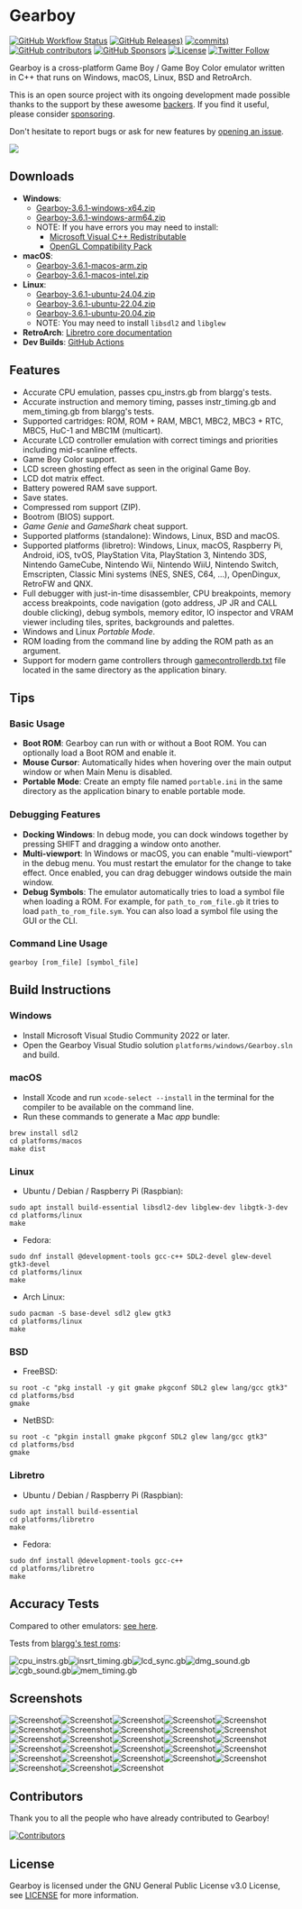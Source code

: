 # Gearboy

[![GitHub Workflow Status](https://img.shields.io/github/actions/workflow/status/drhelius/Gearboy/gearboy.yml)](https://github.com/drhelius/Gearboy/actions/workflows/gearboy.yml)
[![GitHub Releases)](https://img.shields.io/github/v/tag/drhelius/Gearboy?label=version)](https://github.com/drhelius/Gearboy/releases)
[![commits)](https://img.shields.io/github/commit-activity/t/drhelius/Gearboy)](https://github.com/drhelius/Gearboy/commits/master)
[![GitHub contributors](https://img.shields.io/github/contributors/drhelius/Gearboy)](https://github.com/drhelius/Gearboy/graphs/contributors)
[![GitHub Sponsors](https://img.shields.io/github/sponsors/drhelius)](https://github.com/sponsors/drhelius)
[![License](https://img.shields.io/github/license/drhelius/Gearboy)](https://github.com/drhelius/Gearboy/blob/master/LICENSE)
[![Twitter Follow](https://img.shields.io/twitter/follow/drhelius)](https://x.com/drhelius)

Gearboy is a cross-platform Game Boy / Game Boy Color emulator written in C++ that runs on Windows, macOS, Linux, BSD and RetroArch.

This is an open source project with its ongoing development made possible thanks to the support by these awesome [backers](backers.md). If you find it useful, please consider [sponsoring](https://github.com/sponsors/drhelius).

Don't hesitate to report bugs or ask for new features by [opening an issue](https://github.com/drhelius/Gearboy/issues).

<img src="http://www.geardome.com/files/gearboy/gearboy_debug_03.png">

## Downloads

- **Windows**:
  - [Gearboy-3.6.1-windows-x64.zip](https://github.com/drhelius/Gearboy/releases/download/3.6.1/Gearboy-3.6.1-windows-x64.zip)
  - [Gearboy-3.6.1-windows-arm64.zip](https://github.com/drhelius/Gearboy/releases/download/3.6.1/Gearboy-3.6.1-windows-arm64.zip)
  - NOTE: If you have errors you may need to install:
    - [Microsoft Visual C++ Redistributable](https://go.microsoft.com/fwlink/?LinkId=746572)
    - [OpenGL Compatibility Pack](https://apps.microsoft.com/detail/9nqpsl29bfff)
- **macOS**:
  - [Gearboy-3.6.1-macos-arm.zip](https://github.com/drhelius/Gearboy/releases/download/3.6.1/Gearboy-3.6.1-macos-arm.zip)
  - [Gearboy-3.6.1-macos-intel.zip](https://github.com/drhelius/Gearboy/releases/download/3.6.1/Gearboy-3.6.1-macos-intel.zip)
- **Linux**:
  - [Gearboy-3.6.1-ubuntu-24.04.zip](https://github.com/drhelius/Gearboy/releases/download/3.6.1/Gearboy-3.6.1-ubuntu-24.04.zip)
  - [Gearboy-3.6.1-ubuntu-22.04.zip](https://github.com/drhelius/Gearboy/releases/download/3.6.1/Gearboy-3.6.1-ubuntu-22.04.zip)
  - [Gearboy-3.6.1-ubuntu-20.04.zip](https://github.com/drhelius/Gearboy/releases/download/3.6.1/Gearboy-3.6.1-ubuntu-20.04.zip) 
  - NOTE: You may need to install `libsdl2` and `libglew`
- **RetroArch**: [Libretro core documentation](https://docs.libretro.com/library/gearboy/)
- **Dev Builds**: [GitHub Actions](https://github.com/drhelius/Gearboy/actions/workflows/gearboy.yml)

## Features

- Accurate CPU emulation, passes cpu_instrs.gb from blargg's tests.
- Accurate instruction and memory timing, passes instr_timing.gb and mem_timing.gb from blargg's tests.
- Supported cartridges: ROM, ROM + RAM, MBC1, MBC2, MBC3 + RTC, MBC5, HuC-1 and MBC1M (multicart).
- Accurate LCD controller emulation with correct timings and priorities including mid-scanline effects.
- Game Boy Color support.
- LCD screen ghosting effect as seen in the original Game Boy.
- LCD dot matrix effect.
- Battery powered RAM save support.
- Save states.
- Compressed rom support (ZIP).
- Bootrom (BIOS) support.
- *Game Genie* and *GameShark* cheat support.
- Supported platforms (standalone): Windows, Linux, BSD and macOS.
- Supported platforms (libretro): Windows, Linux, macOS, Raspberry Pi, Android, iOS, tvOS, PlayStation Vita, PlayStation 3, Nintendo 3DS, Nintendo GameCube, Nintendo Wii, Nintendo WiiU, Nintendo Switch, Emscripten, Classic Mini systems (NES, SNES, C64, ...), OpenDingux, RetroFW and QNX.
- Full debugger with just-in-time disassembler, CPU breakpoints, memory access breakpoints, code navigation (goto address, JP JR and CALL double clicking), debug symbols, memory editor, IO inspector and VRAM viewer including tiles, sprites, backgrounds and palettes.
- Windows and Linux *Portable Mode*.
- ROM loading from the command line by adding the ROM path as an argument.
- Support for modern game controllers through [gamecontrollerdb.txt](https://github.com/mdqinc/SDL_GameControllerDB) file located in the same directory as the application binary.

## Tips

### Basic Usage
- **Boot ROM**: Gearboy can run with or without a Boot ROM. You can optionally load a Boot ROM and enable it.
- **Mouse Cursor**: Automatically hides when hovering over the main output window or when Main Menu is disabled.
- **Portable Mode**: Create an empty file named `portable.ini` in the same directory as the application binary to enable portable mode.

### Debugging Features
- **Docking Windows**: In debug mode, you can dock windows together by pressing SHIFT and dragging a window onto another.
- **Multi-viewport**: In Windows or macOS, you can enable "multi-viewport" in the debug menu. You must restart the emulator for the change to take effect. Once enabled, you can drag debugger windows outside the main window.
- **Debug Symbols**: The emulator automatically tries to load a symbol file when loading a ROM. For example, for ```path_to_rom_file.gb``` it tries to load ```path_to_rom_file.sym```. You can also load a symbol file using the GUI or the CLI.

### Command Line Usage
```
gearboy [rom_file] [symbol_file]
```

## Build Instructions

### Windows

- Install Microsoft Visual Studio Community 2022 or later.
- Open the Gearboy Visual Studio solution `platforms/windows/Gearboy.sln` and build.

### macOS

- Install Xcode and run `xcode-select --install` in the terminal for the compiler to be available on the command line.
- Run these commands to generate a Mac *app* bundle:

``` shell
brew install sdl2
cd platforms/macos
make dist
```

### Linux

- Ubuntu / Debian / Raspberry Pi (Raspbian):

``` shell
sudo apt install build-essential libsdl2-dev libglew-dev libgtk-3-dev
cd platforms/linux
make
```

- Fedora:

``` shell
sudo dnf install @development-tools gcc-c++ SDL2-devel glew-devel gtk3-devel
cd platforms/linux
make
```

- Arch Linux:

``` shell
sudo pacman -S base-devel sdl2 glew gtk3
cd platforms/linux
make
```

### BSD

- FreeBSD:

``` shell
su root -c "pkg install -y git gmake pkgconf SDL2 glew lang/gcc gtk3"
cd platforms/bsd
gmake
```

- NetBSD:

``` shell
su root -c "pkgin install gmake pkgconf SDL2 glew lang/gcc gtk3"
cd platforms/bsd
gmake
```

### Libretro

- Ubuntu / Debian / Raspberry Pi (Raspbian):

``` shell
sudo apt install build-essential
cd platforms/libretro
make
```

- Fedora:

``` shell
sudo dnf install @development-tools gcc-c++
cd platforms/libretro
make
```

## Accuracy Tests

Compared to other emulators: [see here](http://tasvideos.org/EmulatorResources/GBAccuracyTests.html).

Tests from [blargg's test roms](https://github.com/retrio/gb-test-roms):

![cpu_instrs.gb](http://www.geardome.com/files/gearboy/gearboy_001.png)![insrt_timing.gb](http://www.geardome.com/files/gearboy/gearboy_002.png)![lcd_sync.gb](http://www.geardome.com/files/gearboy/gearboy_003.png)![dmg_sound.gb](http://www.geardome.com/files/gearboy/gearboy_032.png)![cgb_sound.gb](http://www.geardome.com/files/gearboy/gearboy_033.png)![mem_timing.gb](http://www.geardome.com/files/gearboy/gearboy_memtiming2.png)

## Screenshots

![Screenshot](http://www.geardome.com/files/gearboy/gearboy_004.png)![Screenshot](http://www.geardome.com/files/gearboy/gearboy_006.png)![Screenshot](http://www.geardome.com/files/gearboy/gearboy_008.png)![Screenshot](http://www.geardome.com/files/gearboy/gearboy_022.png)![Screenshot](http://www.geardome.com/files/gearboy/gearboy_013.png)![Screenshot](http://www.geardome.com/files/gearboy/gearboy_023.png)![Screenshot](http://www.geardome.com/files/gearboy/gearboy_015.png)![Screenshot](http://www.geardome.com/files/gearboy/gearboy_029.png)![Screenshot](http://www.geardome.com/files/gearboy/gearboy_011.png)![Screenshot](http://www.geardome.com/files/gearboy/gearboy_024.png)![Screenshot](http://www.geardome.com/files/gearboy/gearboy_017.png)![Screenshot](http://www.geardome.com/files/gearboy/gearboy_016.png)![Screenshot](http://www.geardome.com/files/gearboy/gearboy_034.png)![Screenshot](http://www.geardome.com/files/gearboy/gearboy_026.png)![Screenshot](http://www.geardome.com/files/gearboy/gearboy_018.png)![Screenshot](http://www.geardome.com/files/gearboy/gearboy_025.png)![Screenshot](http://www.geardome.com/files/gearboy/gearboy_021.png)![Screenshot](http://www.geardome.com/files/gearboy/gearboy_027.png)![Screenshot](http://www.geardome.com/files/gearboy/gearboy_019.png)![Screenshot](http://www.geardome.com/files/gearboy/gearboy_020.png)![Screenshot](http://www.geardome.com/files/gearboy/gearboy_031.png)![Screenshot](http://www.geardome.com/files/gearboy/gearboy_028.png)![Screenshot](http://www.geardome.com/files/gearboy/gearboy_007.png)![Screenshot](http://www.geardome.com/files/gearboy/gearboy_009.png)![Screenshot](http://www.geardome.com/files/gearboy/gearboy_010.png)![Screenshot](http://www.geardome.com/files/gearboy/gearboy_005.png)![Screenshot](http://www.geardome.com/files/gearboy/gearboy_012.png)![Screenshot](http://www.geardome.com/files/gearboy/gearboy_014.png)

## Contributors

Thank you to all the people who have already contributed to Gearboy!

[![Contributors](https://contrib.rocks/image?repo=drhelius/gearboy)](https://github.com/drhelius/gearboy/graphs/contributors)

## License

Gearboy is licensed under the GNU General Public License v3.0 License, see [LICENSE](LICENSE) for more information.
